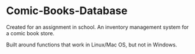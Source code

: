 # Comic-Books-Database
Created for an assignment in school. An inventory management system for a comic book store.

Built around functions that work in Linux/Mac OS, but not in Windows.
